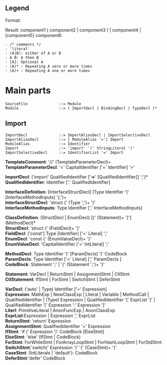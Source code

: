 ## Legend

Format: 

Result: component1 ( component2 | component3 ) | component4 | [component5] component6

```
- /* comments */
- 'literal'
- (A|B): either of A or B
- A B: A then B
- [A]: Optional A
- (A)* : Repeating A zero or more times
- (A)+ : Repeating A one or more times
```

# Main parts

```ebnf
SourceFile              ::= Module  
Module                  ::= ( ImportDecl | BindingDecl | TypeDecl )*  
```

## Import

```ebnf
ImportDecl              ::= ImportAliasDecl | ImportSelectiveDecl  
ImportAliasDecl         ::= [ ModuleAlias '='] Import  
ModuleAlias             ::= Identifier  
Import                  ::= 'import' '(' StringLiteral ')'  
ImportSelectiveDecl     ::= IdentifierList '=' Import  
```



**TemplateComment**: '//' (TemplateParameterDecl)+  
**TemplateParameterDecl**: '<' CapitalIdentifier ['=' Identifier] '>'  

**ImportDecl**: ('import' QualifiedIdentifier ['=>' [QualifiedIdentifier]] ';')*  
**QualifiedIdentifier**: Identifier ['.' QualifiedIdentifier]  

**InterfaceDefinition**: [InterfaceStructDecl] (Type Identifier '(' [InterfaceMethodInputs] ');')+  
**InterfaceStructDecl**: 'struct {' (Type ';')+ '}'  
**InterfaceMethodInputs**: Type Identifier [',' InterfaceMethodInputs]  

**ClassDefinition**: (StructDecl | EnumDecl) [{' (Statement)+ '}'] (MethodDecl)*  
**StructDecl**: 'struct {' (FieldDecl)+ '}'  
**FieldDecl**: ['const'] Type [Identifier] ['=' Literal] ';'  
**EnumDecl**: 'const {' (EnumValueDecl)+ '}'  
**EnumValueDecl**: 'CapitalIdentifier ['=' IntLiteral] ';'  

**MethodDecl**: Type Identifier '(' [ParamDecls] ')' CodeBlock  
**ParamDecls**: Type Identifier ['=' Literal] [',' ParamDecls ]  
**CodeBlock**: Statement ';' | '{' (Statement ';')+ '}'  

**Statement**: VarDecl | ReturnStmt | AssignmentStmt | CtlStmt  
**CtlStatement**: IfStmt | ForStmt | SwitchStmt | DeferStmt  

**VarDecl**: ('auto' | Type) Identifier ['=' Expression]  
**Expression**: MathExp | NewClassExp | Literal | Variable | MethodCall | QualifiedIdentifier | (Type) Expression | QualifiedIdentifier '[' ExprList ']' | QualifiedIdentifier '[' Expression ':' Expression ']'  
**Literl**: PrimitiveLiteral | AnonFuncExp | AnonClassExp  
**ExprList**:Expression | Expression ',' ExprList  
**ReturnStmt**: 'return' Expression  
**AssignmentStmt**: QualifiedIdentifier '=' Expression  
**IfStmt**: 'if (' Expression ')' CodeBlock [ElseStmt]  
**ElseStmt**: 'else' (IfStmt | CodeBlock)  
**ForStmt**: ForWhileStmt | ForArrayLoopStmt | ForHashLoopStmt | ForStdStmt  
**SwitchStmt**:'switch(' Expression ')' '{' (CaseStmt)+ '}'  
**CaseStmt**: (IntLiterals | 'default'): CodeBlock  
**DeferStmt**:'defer' CodeBlock  


